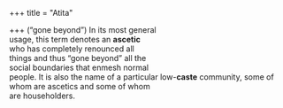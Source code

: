 +++
title = "Atita"

+++
(“gone beyond”) In its most general  
usage, this term denotes an **ascetic**  
who has completely renounced all  
things and thus “gone beyond” all the  
social boundaries that enmesh normal  
people. It is also the name of a particular low-**caste** community, some of  
whom are ascetics and some of whom  
are householders.